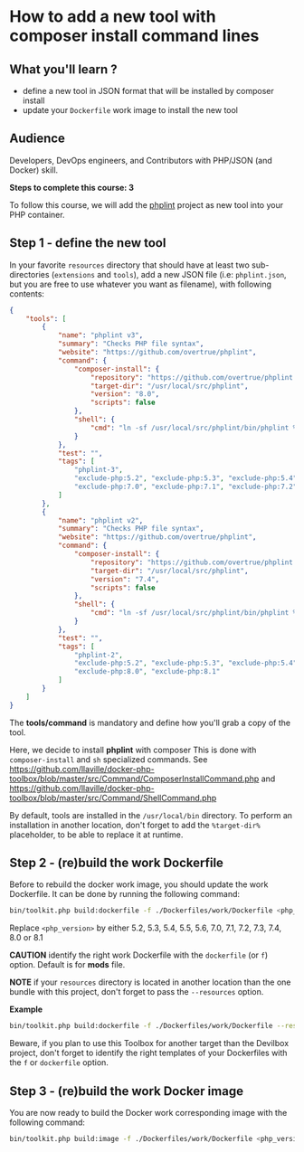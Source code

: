 # How to add a new tool with composer install command lines

## What you'll learn ?

- define a new tool in JSON format that will be installed by composer install
- update your `Dockerfile` work image to install the new tool

## Audience

Developers, DevOps engineers, and Contributors with PHP/JSON (and Docker) skill.

**Steps to complete this course: 3**

To follow this course, we will add the [phplint](https://github.com/overtrue/phplint) project as new tool into your PHP container.

## Step 1 - define the new tool

In your favorite `resources` directory that should have at least two sub-directories (`extensions` and `tools`),
add a new JSON file (i.e: `phplint.json`, but you are free to use whatever you want as filename), with following contents:

```json
{
    "tools": [
        {
            "name": "phplint v3",
            "summary": "Checks PHP file syntax",
            "website": "https://github.com/overtrue/phplint",
            "command": {
                "composer-install": {
                    "repository": "https://github.com/overtrue/phplint.git",
                    "target-dir": "/usr/local/src/phplint",
                    "version": "8.0",
                    "scripts": false
                },
                "shell": {
                    "cmd": "ln -sf /usr/local/src/phplint/bin/phplint %target-dir%/phplint"
                }
            },
            "test": "",
            "tags": [
                "phplint-3",
                "exclude-php:5.2", "exclude-php:5.3", "exclude-php:5.4", "exclude-php:5.5", "exclude-php:5.6",
                "exclude-php:7.0", "exclude-php:7.1", "exclude-php:7.2", "exclude-php:7.3", "exclude-php:7.4"
            ]
        },
        {
            "name": "phplint v2",
            "summary": "Checks PHP file syntax",
            "website": "https://github.com/overtrue/phplint",
            "command": {
                "composer-install": {
                    "repository": "https://github.com/overtrue/phplint.git",
                    "target-dir": "/usr/local/src/phplint",
                    "version": "7.4",
                    "scripts": false
                },
                "shell": {
                    "cmd": "ln -sf /usr/local/src/phplint/bin/phplint %target-dir%/phplint"
                }
            },
            "test": "",
            "tags": [
                "phplint-2",
                "exclude-php:5.2", "exclude-php:5.3", "exclude-php:5.4",
                "exclude-php:8.0", "exclude-php:8.1"
            ]
        }
    ]
}
```
The **tools/command** is mandatory and define how you'll grab a copy of the tool.

Here, we decide to install **phplint** with composer
This is done with `composer-install` and `sh` specialized commands.
See https://github.com/llaville/docker-php-toolbox/blob/master/src/Command/ComposerInstallCommand.php
and https://github.com/llaville/docker-php-toolbox/blob/master/src/Command/ShellCommand.php

By default, tools are installed in the `/usr/local/bin` directory.
To perform an installation in another location, don't forget to add the `%target-dir%` placeholder, to be able to replace it at runtime.

## Step 2 - (re)build the work Dockerfile

Before to rebuild the docker work image, you should update the work Dockerfile.
It can be done by running the following command:

```bash
bin/toolkit.php build:dockerfile -f ./Dockerfiles/work/Dockerfile <php_version>
```

Replace `<php_version>` by either 5.2, 5.3, 5.4, 5.5, 5.6, 7.0, 7.1, 7.2, 7.3, 7.4, 8.0 or 8.1

**CAUTION** identify the right work Dockerfile with the `dockerfile` (or `f`) option. Default is for **mods** file.

**NOTE** if your `resources` directory is located in another location than the one bundle with this project,
don't forget to pass the `--resources` option.

**Example**

```bash
bin/toolkit.php build:dockerfile -f ./Dockerfiles/work/Dockerfile --resources /home/me/my-project/Dockerfiles/work/Dockerfile 7.4
```

Beware, if you plan to use this Toolbox for another target than the Devilbox project, don't forget to identify the right templates
of your Dockerfiles with the `f` or `dockerfile` option.

## Step 3 - (re)build the work Docker image

You are now ready to build the Docker work corresponding image with the following command:
```bash
bin/toolkit.php build:image -f ./Dockerfiles/work/Dockerfile <php_version>
```
